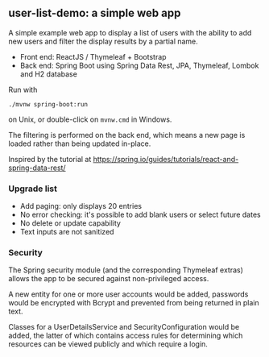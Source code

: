 ## user-list-demo: a simple web app

A simple example web app to display a list of users with the ability to add new users and filter the display results by a partial name.

* Front end: ReactJS / Thymeleaf + Bootstrap
* Back end: Spring Boot using Spring Data Rest, JPA, Thymeleaf, Lombok and H2 database

Run with
```
./mvnw spring-boot:run
```
on Unix, or double-click on `mvnw.cmd` in Windows.

The filtering is performed on the back end, which means a new page is loaded rather than being updated in-place.

Inspired by the tutorial at https://spring.io/guides/tutorials/react-and-spring-data-rest/

### Upgrade list

* Add paging: only displays 20 entries
* No error checking: it's possible to add blank users or select future dates
* No delete or update capability
* Text inputs are not sanitized

### Security

The Spring security module (and the corresponding Thymeleaf extras) allows the app to be secured against non-privileged access.

A new entity for one or more user accounts would be added, passwords would be encrypted with Bcrypt and prevented from being returned in plain text.

Classes for a UserDetailsService and SecurityConfiguration would be added, the latter of which contains access rules for determining which resources can be viewed publicly and which require a login.
